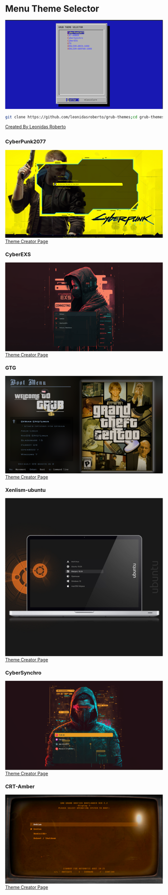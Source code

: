 # Menu Theme Selector
![Menu Selector](images/menu.png)
```sh
git clone https://github.com/leonidasroberto/grub-themes;cd grub-themes;./install.sh
```
[Created By Leonidas Roberto](https://github.com/leonidasroberto)
##
### CyberPunk2077
![CyberPunk2077](images/Cyberpunk2077.png)
[Theme Creator Page](https://www.gnome-look.org/p/1515662)
### CyberEXS
![CyberEXS](images/CyberEXS.png)
[Theme Creator Page](https://www.gnome-look.org/p/1968990)
### GTG
![GTG](images/GTG.png)
[Theme Creator Page](https://www.gnome-look.org/p/2064031)
### Xenlism-ubuntu
![xenlism-ubuntu](images/xenlism-ubuntu.jpg)
[Theme Creator Page](https://www.gnome-look.org/p/1440862)
### CyberSynchro
![CyberSynchro](images/CyberSynchro.png)
[Theme Creator Page](https://www.gnome-look.org/p/1972621)
### CRT-Amber
![CRT-Amber](images/crt-amber.png)
[Theme Creator Page](https://www.gnome-look.org/p/1727268)
